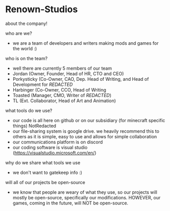 # Renown-Studios
about the company!

who are we?
- we are a team of developers and writers making mods and games for the world :)

who is on the team?
- well there are currently 5 members of our team
- Jordan (Owner, Founder, Head of HR, CTO and CEO)
- Porkysticky (Co-Owner, CAO, Dep. Head of Writing, and Head of Development for *REDACTED*
- Harbinger (Co-Owner, CCO, Head of Writing
- Toasted (Manager, CMO, Writer of *REDACTED*)
- TL (Ext. Collaborator, Head of Art and Animation)

what tools do we use?
- our code is all here on github or on our subsidiary (for minecraft specific things) NotRedacted
- our file-sharing system is google drive. we heavily recommend this to others as it is simple, easy to use and allows for simple collaboration
- our communications platform is on discord
- our coding software is visual studio (https://visualstudio.microsoft.com/en/)

why do we share what tools we use
- we don't want to gatekeep info :)

will all of our projects be open-source
- we know that people are weary of what they use, so our projects will mostly be open-source, specifically our modifications. HOWEVER, our games, coming in the future, will NOT be open-source.
